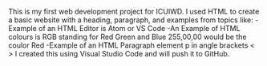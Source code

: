 This is my first web development project for ICUIWD.
I used HTML to create a basic website with a heading, paragraph, and examples from topics 
like:
-Example of an HTML Editor is Atom or VS Code
-An Example of HTML colours is RGB standing for Red Green and Blue 255,00,00 would be the coulor Red
-Example of an HTML Paragraph element p in angle brackets < >
I created this using Visual Studio Code and will push it to GitHub.
